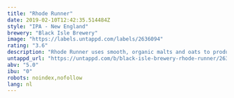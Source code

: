 ```yaml
---
title: "Rhode Runner"
date: 2019-02-10T12:42:35.514484Z
style: "IPA - New England"
brewery: "Black Isle Brewery"
image: "https://labels.untappd.com/labels/2636094"
rating: "3.6"
description: "Rhode Runner uses smooth, organic malts and oats to produce a hazy, tropical tasting brew that’s perfect to enjoy as a session ale."
untappd_url: "https://untappd.com/b/black-isle-brewery-rhode-runner/2636094"
abv: "5.0"
ibu: "0"
robots: noindex,nofollow
lang: nl
---
```

